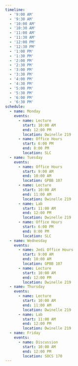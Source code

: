 ```yaml
---
timeline:
  - '9:00 AM'
  - '9:30 AM'
  - '10:00 AM'
  - '10:30 AM'
  - '11:00 AM'
  - '11:30 AM'
  - '12:00 PM'
  - '12:30 PM'
  - '1:00 PM'
  - '1:30 PM'
  - '2:00 PM'
  - '2:30 PM'
  - '3:00 PM'
  - '3:30 PM'
  - '4:00 PM'
  - '4:30 PM'
  - '5:00 PM'
  - '5:30 PM'
  - '6:00 PM'
  - '6:30 PM'
schedule:
  - name: Monday
    events:
      - name: Lecture
        start: 10:00 AM
        end: 12:00 PM
        location: Dwinelle 219
      - name: Office Hours
        start: 6:00 PM
        end: 8:00 PM
        location: SLC
  - name: Tuesday
    events:
      - name: Office Hours
        start: 9:00 AM
        end: 10:00 AM
        location: GPBB 107
      - name: Lecture
        start: 10:00 AM
        end: 11:00 AM
        location: Dwinelle 219
      - name: Lab
        start: 11:00 AM
        end: 12:00 PM
        location: Dwinelle 219
      - name: Office Hours
        start: 6:00 PM
        end: 8:00 PM
        location: SLC
  - name: Wednesday
    events:
      - name: Jedi Office Hours
        start: 9:00 AM
        end: 10:00 AM
        location: GPBB 107
      - name: Lecture
        start: 10:00 AM
        end: 12:00 PM
        location: Dwinelle 219
  - name: Thursday
    events:
      - name: Lecture
        start: 10:00 AM
        end: 11:00 AM
        location: Dwinelle 219
      - name: Lab
        start: 11:00 AM
        end: 12:00 PM
        location: Dwinelle 219
  - name: Friday
    events:
      - name: Discussion
        start: 10:00 AM
        end: 12:00 PM
        location: SOCS 170
---
```

